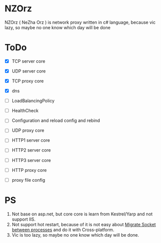 # NZOrz
NZOrz ( NeZha Orz ) is network proxy written in c# language, because vic lazy, so maybe no one know which day will be done


# ToDo

- [X] TCP server core
- [X] UDP server core
- [X] TCP proxy core
- [x] dns
- [ ] LoadBalancingPolicy
- [ ] HealthCheck
- [ ] Configuration and reload config and rebind
- [ ] UDP proxy core
- [ ] HTTP1 server core
- [ ] HTTP2 server core
- [ ] HTTP3 server core
- [ ] HTTP proxy core
- [ ] proxy file config


# PS

1. Not base on asp.net, but core core is learn from Kestrel/Yarp and not support IIS.
2. Not support hot restart, because of it is not easy about [Migrate Socket between processes](https://github.com/dotnet/runtime/issues/48637) and do it with Cross-platform.
3. Vic is too lazy, so maybe no one know which day will be done.